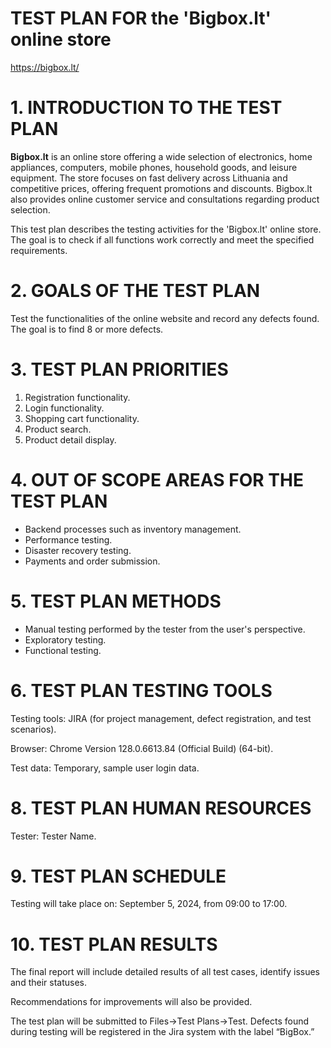 # TEST PLAN FOR the 'Bigbox.lt' online store

https://bigbox.lt/

# 1. INTRODUCTION TO THE TEST PLAN

**Bigbox.lt** is an online store offering a wide selection of electronics, home appliances, computers, mobile phones, household goods, and leisure equipment. The store focuses on fast delivery across Lithuania and competitive prices, offering frequent promotions and discounts. Bigbox.lt also provides online customer service and consultations regarding product selection.

This test plan describes the testing activities for the 'Bigbox.lt' online store. The goal is to check if all functions work correctly and meet the specified requirements.

# 2. GOALS OF THE TEST PLAN

Test the functionalities of the online website and record any defects found. The goal is to find 8 or more defects.

# 3. TEST PLAN PRIORITIES

1. Registration functionality.
2. Login functionality.
3. Shopping cart functionality.
4. Product search.
5. Product detail display.

# 4. OUT OF SCOPE AREAS FOR THE TEST PLAN

* Backend processes such as inventory management.
* Performance testing.
* Disaster recovery testing.
* Payments and order submission.

# 5. TEST PLAN METHODS

* Manual testing performed by the tester from the user's perspective.
* Exploratory testing.
* Functional testing.

# 6. TEST PLAN TESTING TOOLS

Testing tools: JIRA (for project management, defect registration, and test scenarios).

Browser: Chrome Version 128.0.6613.84 (Official Build) (64-bit).

Test data: Temporary, sample user login data.

# 8. TEST PLAN HUMAN RESOURCES

Tester: Tester Name.

# 9. TEST PLAN SCHEDULE

Testing will take place on: September 5, 2024, from 09:00 to 17:00.

# 10. TEST PLAN RESULTS

The final report will include detailed results of all test cases, identify issues and their statuses. 

Recommendations for improvements will also be provided.

The test plan will be submitted to Files->Test Plans->Test.
Defects found during testing will be registered in the Jira system with the label “BigBox.”





  
